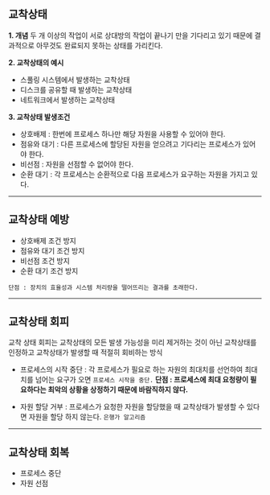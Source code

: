 ## 교착상태

**1. 개념**
두 개 이상의 작업이 서로 상대방의 작업이 끝나기 만을 기다리고 있기 때문에 결과적으로 아무것도 완료되지 못하는 상태를 가리킨다. 

**2. 교착상태의 예시**
- 스풀링 시스템에서 발생하는 교착상태
- 디스크를 공유할 때 발생하는 교착상태
- 네트워크에서 발생하는 교착상태                                                                                

**3. 교착상태 발생조건**
- 상호배제 : 한번에 프로세스 하나만 해당 자원을 사용할 수 있어야 한다.
- 점유와 대기 : 다른 프로세스에 할당된 자원을 얻으려고 기다리는 프로세스가 있어야 한다.
- 비선점 : 자원을 선점할 수 없어야 한다.
- 순환 대기 : 각 프로세스는 순환적으로 다음 프로세스가 요구하는 자원을 가지고 있다.

* * *
## 교착상태 예방
- 상호배제 조건 방지
- 점유와 대기 조건 방지
- 비선점 조건 방지
- 순환 대기 조건 방지

`단점 : 장치의 효율성과 시스템 처리량을 떨어뜨리는 결과를 초래한다.`

* * *
## 교착상태 회피
교착 상태 회피는 교착상태의 모든 발생 가능성을 미리 제거하는 것이 아닌 교착상태를 인정하고 교착상태가 발생할 때 적절히 회비하는 방식

- 프로세스의 시작 중단 : 각 프로세스가 필요로 하는 자원의 최대치를 선언하여 최대치를 넘어는 요구가 오면 `프로세스 시작을 중단.`
**단점 : 프로세스에 최대 요청량이 필요하다는 최악의 상황을 상정하기 때문에 바람직하지 않다.**

- 자원 할당 거부 : 프로세스가 요청한 자원을 할당했을 때 교착상태가 발생할 수 있다면 자원을 할당 하지 않는다. `은행가 알고리즘`

* * *
## 교착상태 회복
- 프로세스 중단
- 자원 선점





